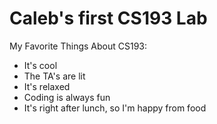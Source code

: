 # Caleb's first CS193 Lab

My Favorite Things About CS193:
- It's cool
- The TA's are lit
- It's relaxed
- Coding is always fun
- It's right after lunch, so I'm happy from food


